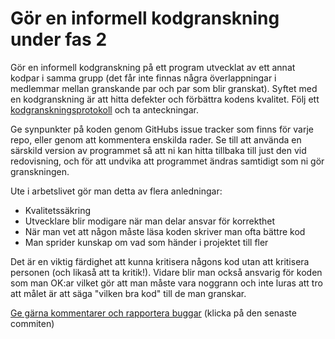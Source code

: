 # Gör en informell kodgranskning under fas 2

Gör en informell kodgranskning på ett program utvecklat av ett
annat kodpar i samma grupp (det får inte finnas några
överlappningar i medlemmar mellan granskande par och par som blir
granskat). Syftet med en kodgranskning är att hitta defekter och
förbättra kodens kvalitet. Följ ett
[kodgranskningsprotokoll](https://github.com/IOOPM-UU/ioopm15/blob/master/extramaterial/kodgranskningsprotokoll.pdf)
och ta anteckningar.

Ge synpunkter på koden genom GitHubs issue tracker som finns för
varje repo, eller genom att kommentera enskilda rader. Se till att
använda en särskild version av programmet så att ni kan hitta
tillbaka till just den vid redovisning, och för att undvika att
programmet ändras samtidigt som ni gör granskningen.

Ute i arbetslivet gör man detta av flera anledningar:

* Kvalitetssäkring
* Utvecklare blir modigare när man delar ansvar för korrekthet
* När man vet att någon måste läsa koden skriver man ofta bättre kod
* Man sprider kunskap om vad som händer i projektet till fler

Det är en viktig färdighet att kunna kritisera någons kod utan att
kritisera personen (och likaså att ta kritik!). Vidare blir man
också ansvarig för koden som man OK:ar vilket gör att man måste
vara noggrann och inte luras att tro att målet är att säga "vilken
bra kod" till de man granskar.

[Ge gärna kommentarer och rapportera buggar](https://github.com/IOOPM-UU/achievements/commits/master/P46.md) (klicka på den senaste commiten)
